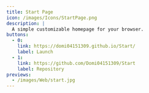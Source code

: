 ```yaml
---
title: Start Page
icon: /images/Icons/StartPage.png
description: |
  A simple customizable homepage for your browser.
buttons:
  - 0:
    link: https://domi04151309.github.io/Start/
    label: Launch
  - 1:
    link: https://github.com/Domi04151309/Start
    label: Repository
previews:
  - /images/Web/start.jpg
---
```

